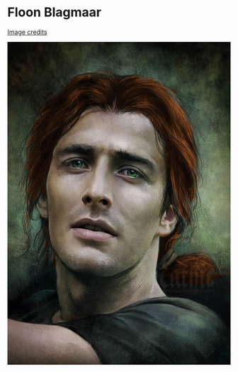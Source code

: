 # Floon Blagmaar

[Image credits](http://kingsway-role-playing-group.wikia.com/wiki/Floon_Blagmaar?file=40ad3d37b617b846d4fdghfgh7286b21a381840.jpg)

![Floon Blagmaar](../images/Floon-Blagmaar.jpg)
